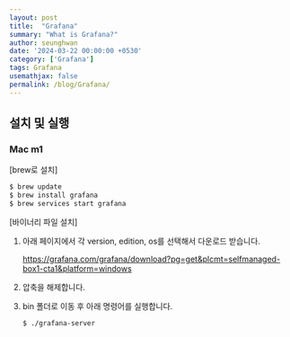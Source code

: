 ```yaml
---
layout: post
title:  "Grafana"
summary: "What is Grafana?"
author: seunghwan
date: '2024-03-22 00:00:00 +0530'
category: ['Grafana']
tags: Grafana
usemathjax: false
permalink: /blog/Grafana/
---
```


## 설치 및 실행

### Mac m1

[brew로 설치]

```bash
$ brew update
$ brew install grafana
$ brew services start grafana
```

[바이너리 파일 설치]

1. 아래 페이지에서 각 version, edition, os를 선택해서 다운로드 받습니다.
    
    https://grafana.com/grafana/download?pg=get&plcmt=selfmanaged-box1-cta1&platform=windows
    
2. 압축을 해제합니다.
3. bin 폴더로 이동 후 아래 명령어를 실행합니다.
    
    ```bash
    $ ./grafana-server
    ```